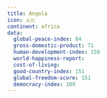 ```yaml
---
title: Angola
icon: 🇦🇴
continent: africa
data:
  global-peace-index: 84
  gross-domestic-product: 71
  human-development-index: 150
  world-happiness-report:
  cost-of-living:
  good-country-index: 151
  global-freedom-score: 151
  democracy-index: 109
---
```


